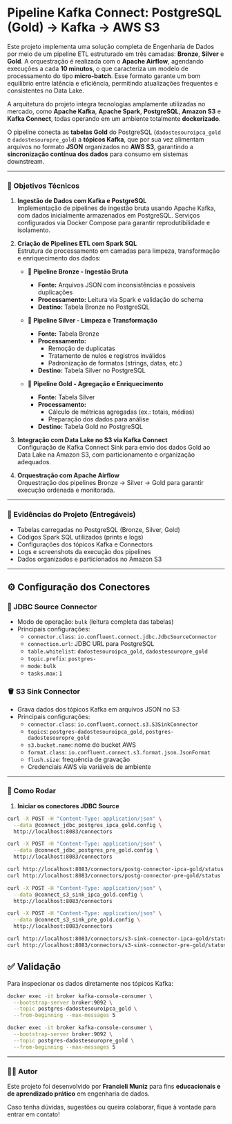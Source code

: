 # Pipeline Kafka Connect: PostgreSQL (Gold) → Kafka → AWS S3

Este projeto implementa uma solução completa de Engenharia de Dados por meio de um pipeline ETL estruturado em três camadas: **Bronze**, **Silver** e **Gold**. A orquestração é realizada com o **Apache Airflow**, agendando execuções a cada **10 minutos**, o que caracteriza um modelo de processamento do tipo **micro-batch**. Esse formato garante um bom equilíbrio entre latência e eficiência, permitindo atualizações frequentes e consistentes no Data Lake.

A arquitetura do projeto integra tecnologias amplamente utilizadas no mercado, como **Apache Kafka**, **Apache Spark**, **PostgreSQL**, **Amazon S3** e **Kafka Connect**, todas operando em um ambiente totalmente **dockerizado**.

O pipeline conecta as **tabelas Gold** do PostgreSQL (`dadostesouroipca_gold` e `dadostesouropre_gold`) a **tópicos Kafka**, que por sua vez alimentam arquivos no formato **JSON** organizados no **AWS S3**, garantindo a **sincronização contínua dos dados** para consumo em sistemas downstream.

---

### 🎯 Objetivos Técnicos

1. **Ingestão de Dados com Kafka e PostgreSQL**  
   Implementação de pipelines de ingestão bruta usando Apache Kafka, com dados inicialmente armazenados em PostgreSQL. Serviços configurados via Docker Compose para garantir reprodutibilidade e isolamento.

2. **Criação de Pipelines ETL com Spark SQL**  
   Estrutura de processamento em camadas para limpeza, transformação e enriquecimento dos dados:

   - 🥉 **Pipeline Bronze - Ingestão Bruta**  
     - **Fonte:** Arquivos JSON com inconsistências e possíveis duplicações  
     - **Processamento:** Leitura via Spark e validação do schema  
     - **Destino:** Tabela Bronze no PostgreSQL

   - 🥈 **Pipeline Silver - Limpeza e Transformação**  
     - **Fonte:** Tabela Bronze  
     - **Processamento:**  
       - Remoção de duplicatas  
       - Tratamento de nulos e registros inválidos  
       - Padronização de formatos (strings, datas, etc.)  
     - **Destino:** Tabela Silver no PostgreSQL

   - 🥇 **Pipeline Gold - Agregação e Enriquecimento**  
     - **Fonte:** Tabela Silver  
     - **Processamento:**  
       - Cálculo de métricas agregadas (ex.: totais, médias)  
       - Preparação dos dados para análise  
     - **Destino:** Tabela Gold no PostgreSQL

3. **Integração com Data Lake no S3 via Kafka Connect**  
   Configuração de Kafka Connect Sink para envio dos dados Gold ao Data Lake na Amazon S3, com particionamento e organização adequados.

4. **Orquestração com Apache Airflow**  
   Orquestração dos pipelines Bronze → Silver → Gold para garantir execução ordenada e monitorada.

---

### 📸 Evidências do Projeto (Entregáveis)

- Tabelas carregadas no PostgreSQL (Bronze, Silver, Gold)  
- Códigos Spark SQL utilizados (prints e logs)  
- Configurações dos tópicos Kafka e Connectors  
- Logs e screenshots da execução dos pipelines  
- Dados organizados e particionados no Amazon S3  

---

## ⚙️ Configuração dos Conectores

### 🔌 JDBC Source Connector

- Modo de operação: `bulk` (leitura completa das tabelas)  
- Principais configurações:  
  - `connector.class`: `io.confluent.connect.jdbc.JdbcSourceConnector`  
  - `connection.url`: JDBC URL para PostgreSQL  
  - `table.whitelist`: `dadostesouroipca_gold`, `dadostesouropre_gold`  
  - `topic.prefix`: `postgres-`  
  - `mode`: `bulk`  
  - `tasks.max`: `1`  

### 🪣 S3 Sink Connector

- Grava dados dos tópicos Kafka em arquivos JSON no S3  
- Principais configurações:  
  - `connector.class`: `io.confluent.connect.s3.S3SinkConnector`  
  - `topics`: `postgres-dadostesouroipca_gold`, `postgres-dadostesouropre_gold`  
  - `s3.bucket.name`: nome do bucket AWS  
  - `format.class`: `io.confluent.connect.s3.format.json.JsonFormat`  
  - `flush.size`: frequência de gravação  
  - Credenciais AWS via variáveis de ambiente  

---

### 🚀 Como Rodar

1. **Iniciar os conectores JDBC Source**

```bash
curl -X POST -H "Content-Type: application/json" \
  --data @connect_jdbc_postgres_ipca_gold.config \
  http://localhost:8083/connectors

curl -X POST -H "Content-Type: application/json" \
  --data @connect_jdbc_postgres_pre_gold.config \
  http://localhost:8083/connectors

curl http://localhost:8083/connectors/postg-connector-ipca-gold/status
curl http://localhost:8083/connectors/postg-connector-pre-gold/status

curl -X POST -H "Content-Type: application/json" \
  --data @connect_s3_sink_ipca_gold.config \
  http://localhost:8083/connectors

curl -X POST -H "Content-Type: application/json" \
  --data @connect_s3_sink_pre_gold.config \
  http://localhost:8083/connectors

curl http://localhost:8083/connectors/s3-sink-connector-ipca-gold/status
curl http://localhost:8083/connectors/s3-sink-connector-pre-gold/status
```

## ✅ Validação

Para inspecionar os dados diretamente nos tópicos Kafka:

```bash
docker exec -it broker kafka-console-consumer \
  --bootstrap-server broker:9092 \
  --topic postgres-dadostesouroipca_gold \
  --from-beginning --max-messages 5

docker exec -it broker kafka-console-consumer \
  --bootstrap-server broker:9092 \
  --topic postgres-dadostesouropre_gold \
  --from-beginning --max-messages 5
```

---

### 👩‍💻 Autor

Este projeto foi desenvolvido por **Francieli Muniz** para fins **educacionais e de aprendizado prático** em engenharia de dados.

Caso tenha dúvidas, sugestões ou queira colaborar, fique à vontade para entrar em contato!

